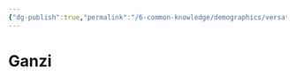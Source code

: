 ```yaml
---
{"dg-publish":true,"permalink":"/6-common-knowledge/demographics/versatile-heritages/mixed-lineage/malakim/ganzi/","noteIcon":""}
---
```


# Ganzi
